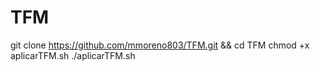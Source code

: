 # TFM

git clone https://github.com/mmoreno803/TFM.git && cd TFM
chmod +x aplicarTFM.sh
./aplicarTFM.sh

